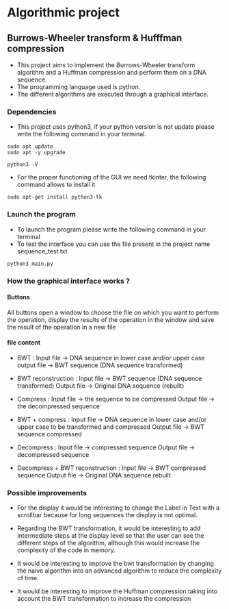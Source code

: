
# Algorithmic project 



## Burrows-Wheeler transform & Hufffman compression

* This project aims to implement the Burrows-Wheeler transform algorithm and a Huffman compression
  and perform them on a DNA sequence.
* The programming language used is python.
* The different algorithms are executed through a graphical interface.



### Dependencies 

* This project uses python3, if your python version is not update please write the following command in your terminal.

```{}
sudo apt update
sudo apt -y upgrade

python3 -V
```

* For the proper functioning of the GUI we need tkinter, the following command allows to install it

```{}
sudo apt-get install python3-tk
```



### Launch the program

* To launch the program please write the following command in your terminal 
* To test the interface you can use the file present in the project name sequence_test.txt

```{}
python3 main.py 
```



### How the graphical interface works ?

#### Buttons 

All buttons open a window to choose the file on which you want to perform the operation, display the results of the operation in the window and save the result of the operation in a new file

#### file content 

* BWT : Input file -> DNA sequence in lower case and/or upper case
output file -> BWT sequence (DNA sequence transformed)

* BWT reconstruction : Input file -> BWT sequence (DNA sequence transformed)
Output file -> Original DNA sequence (rebuilt)

* Compress : Input file -> the sequence to be compressed 
Output file -> the decompressed sequence

* BWT + compress : Input file -> DNA sequence in lower case and/or upper case to be transformed and compressed
Output file -> BWT sequence compressed 

* Decompress : Input file -> compressed sequence 
Output file -> decompressed sequence

* Decompress + BWT reconstruction : Input file -> BWT compressed sequence
Output file -> Original DNA sequence rebuilt



### Possible improvements 

* For the display it would be interesting to change the Label in Text with a scrollbar because for long sequences the display is not optimal. 

* Regarding the BWT transformation, it would be interesting to add intermediate steps at the display level so that the user can see the different steps of the algorithm, although this would increase the complexity of the code in memory. 

* It would be interesting to improve the bwt transformation by changing the naive algorithm into an advanced algorithm to reduce the complexity of time. 

* It would be interesting to improve the Huffman compression taking into account the BWT transformation to increase the compression 
